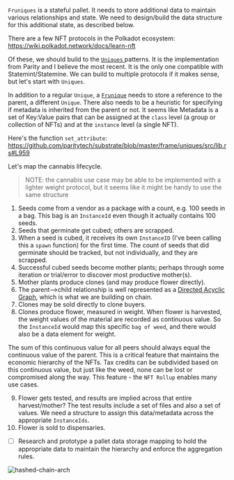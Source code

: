 `Fruniques` is a stateful pallet. It needs to store additional data to maintain various relationships and state. We need to design/build the data structure for this additional state, as described below.

There are a few NFT protocols in the Polkadot ecosystem: https://wiki.polkadot.network/docs/learn-nft

Of these, we should build to the [`Uniques` ](https://wiki.polkadot.network/docs/learn-nft#uniques) patterns. It is the implementation from Parity and I believe the most recent. It is the only one compatible with Statemint/Statemine. We can build to multiple protocols if it makes sense, but let's start with `Uniques`. 

In addition to a regular `Unique`, a [`Frunique`](https://hashed.systems/hashed-chain) needs to store a reference to the parent, a different `Unique`. There also needs to be a heuristic for specifying if metadata is inherited from the parent or not. It seems like Metadata is a set of Key:Value pairs that can be assigned at the `class` level (a group or collection of NFTs) and at the `instance` level (a single NFT). 

Here's the function `set_attribute`: 
https://github.com/paritytech/substrate/blob/master/frame/uniques/src/lib.rs#L959

Let's map the cannabis lifecycle. 
> NOTE: the cannabis use case may be able to be implemented with a lighter weight protocol, but it seems like it might be handy to use the same structure
1. Seeds come from a vendor as a package with a count, e.g. 100 seeds in a bag. This bag is an `InstanceId` even though it actually contains 100 seeds. 
2. Seeds that germinate get cubed; others are scrapped.
3. When a seed is cubed, it receives its own `InstanceID` (I've been calling this a `spawn` function) for the first time. The count of seeds that did germinate should be tracked, but not individually, and they are scrapped.
4. Successful cubed seeds become mother plants; perhaps through some iteration or trial/error to discover most productive mother(s).
5. Mother plants produce clones (and may produce flower directly).
7. The parent-->child relationship is well represented as a [Directed Acyclic Graph](https://hazelcast.com/glossary/directed-acyclic-graph), which is what we are building on chain. 
8. Clones may be sold directly to clone buyers.
7. Clones produce flower, measured in weight. When flower is harvested, the weight values of the material are recorded as continuous value. So the `InstanceId` would map this specific `bag of weed`, and there would also be a data element for weight. 

The sum of this continuous value for all peers should always equal the continuous value of the parent. This is a critical feature that maintains the economic hierarchy of the NFTs. Tax credits can be subdivided based on this continuous value, but just like the weed, none can be lost or compromised along the way. This feature - the `NFT Rollup` enables many use cases. 

9. Flower gets tested, and results are implied across that entire harvest/mother?  The test results include a set of files and also a set of values. We need a structure to assign this data/metadata across the appropriate `InstanceIds`.
10. Flower is sold to dispensaries. 

- [ ] Research and prototype a pallet data storage mapping to hold the appropriate data to maintain the hierarchy and enforce the aggregation rules.

![hashed-chain-arch](http://www.plantuml.com/plantuml/proxy?cache=no&src=https://raw.githubusercontent.com/hashed-io/hashed-substrate/main/docs/traceability-tree.iuml)